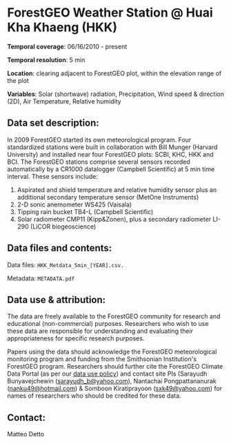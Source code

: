 # ForestGEO Weather Station @ Huai Kha Khaeng (HKK)

**Temporal coverage**: 06/16/2010 - present 

**Temporal resolution**: 5 min

**Location**: clearing adjacent to ForestGEO plot, within the elevation range of the plot

**Variables**: Solar (shortwave) radiation, Precipitation, Wind speed & direction (2D), Air Temperature, Relative humidity 

## Data set description:
In 2009 ForestGEO started its own meteorological program. Four standardized stations were built in collaboration with Bill Munger (Harvard University) and installed near four ForestGEO plots: SCBI, KHC, HKK and BCI. The ForestGEO stations comprise several sensors recorded automatically by a CR1000 datalogger (Campbell Scientific) at 5 min time interval. These sensors include:
1)	Aspirated and shield temperature and relative humidity sensor plus an additional secondary temperature sensor (MetOne Instruments)
2)	 2-D sonic anemometer WS425 (Vaisala)
3)	Tipping rain bucket TB4-L (Campbell Scientific)
4)	Solar radiometer CMP11 (Kipp&Zonen), plus a secondary radiometer LI-290 (LiCOR biogeoscience)

## Data files and contents:
Data files: `HKK_Metdata_5min_[YEAR].csv.`

Metadata: `METADATA.pdf`

## Data use & attribution:

The data are freely available to the ForestGEO community for research and educational (non-commercial) purposes.  Researchers who wish to use these data are responsible for understanding and evaluating their appropriateness for specific research purposes.  

Papers using the data should acknowledge the ForestGEO meteorological monitoring program and funding from the Smithsonian Institution's ForestGEO program. Researchers should further cite the ForestGEO Climate Data Portal (as per our [data use policy](https://github.com/forestgeo/Climate/blob/master/README.md#data-use-policy)) and contact site PIs (Sarayudh Bunyavejchewin (sarayudh_b@yahoo.com), Nantachai Pongpattananurak (nanku49@hotmail.com) & Somboon Kiratiprayoon (sxk49@yahoo.com) for names of researchers who should be credited for these data.


## Contact:

Matteo Detto
